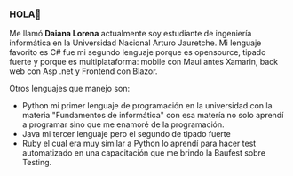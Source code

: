 ### HOLA👋

<!-- Comentario -->

Me llamó **Daiana Lorena** actualmente soy estudiante de ingeniería informática en la Universidad Nacional Arturo Jauretche.
Mi lenguaje favorito es C# fue mi segundo lenguaje porque es opensource, tipado fuerte y porque es multiplataforma: mobile con Maui antes Xamarin, back web con Asp .net y Frontend con Blazor.

Otros lenguajes que manejo son:
* Python mi primer lenguaje de programación en la universidad con la materia "Fundamentos de informática" con esa matería no solo aprendí a programar sino que me enamoré de la programación.
* Java mi tercer lenguaje pero el segundo de tipado fuerte
* Ruby el cual era muy similar a Python lo aprendí para hacer test automatizado en una capacitación que me brindo la Baufest sobre Testing.
